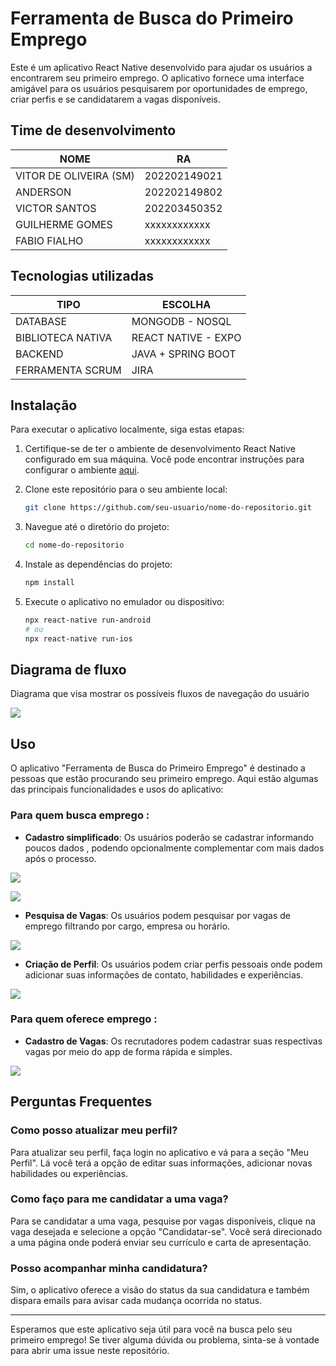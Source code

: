 # Ferramenta de Busca do Primeiro Emprego

Este é um aplicativo React Native desenvolvido para ajudar os usuários a encontrarem seu primeiro emprego. O aplicativo fornece uma interface amigável para os usuários pesquisarem por oportunidades de emprego, criar perfis e se candidatarem a vagas disponíveis.

## Time de desenvolvimento
| NOME                  | RA           |
| ----------------------| ------------ |
| VITOR DE OLIVEIRA (SM)| 202202149021 |
| ANDERSON              | 202202149802 |
| VICTOR SANTOS         | 202203450352 |
| GUILHERME GOMES       | xxxxxxxxxxxx |
| FABIO FIALHO          | xxxxxxxxxxxx |


## Tecnologias utilizadas
| TIPO                  | ESCOLHA             |
| ----------------------| ------------------- |
| DATABASE              | MONGODB - NOSQL     |
| BIBLIOTECA NATIVA     | REACT NATIVE - EXPO |
| BACKEND               | JAVA + SPRING BOOT  |
| FERRAMENTA SCRUM      | JIRA                |



## Instalação

Para executar o aplicativo localmente, siga estas etapas:

1. Certifique-se de ter o ambiente de desenvolvimento React Native configurado em sua máquina. Você pode encontrar instruções para configurar o ambiente [aqui](https://reactnative.dev/docs/environment-setup).

2. Clone este repositório para o seu ambiente local:

    ```bash
    git clone https://github.com/seu-usuario/nome-do-repositorio.git
    ```

3. Navegue até o diretório do projeto:

    ```bash
    cd nome-do-repositorio
    ```

4. Instale as dependências do projeto:

    ```bash
    npm install
    ```

5. Execute o aplicativo no emulador ou dispositivo:

    ```bash
    npx react-native run-android
    # ou
    npx react-native run-ios
    ```


## Diagrama de fluxo

Diagrama que visa mostrar os possíveis fluxos de navegação do usuário

![](assets/JobFinderDiagram.jpg)

## Uso

O aplicativo "Ferramenta de Busca do Primeiro Emprego" é destinado a pessoas que estão procurando seu primeiro emprego. Aqui estão algumas das principais funcionalidades e usos do aplicativo:

### Para quem busca emprego :

- **Cadastro simplificado**: Os usuários poderão se cadastrar informando poucos dados , podendo opcionalmente complementar com mais dados após o processo.

![](assets/cadastro.jpg)

![](assets/login.jpg)

- **Pesquisa de Vagas**: Os usuários podem pesquisar por vagas de emprego filtrando por cargo, empresa ou horário.

![](assets/listadevagas.jpg)
  
- **Criação de Perfil**: Os usuários podem criar perfis pessoais onde podem adicionar suas informações de contato, habilidades e experiências.

![](assets/perfil.jpg)

### Para quem oferece emprego :

- **Cadastro de Vagas**: Os recrutadores podem cadastrar suas respectivas vagas por meio do app de forma rápida e simples.

![](assets/perfil.jpg)

## Perguntas Frequentes

### Como posso atualizar meu perfil?

Para atualizar seu perfil, faça login no aplicativo e vá para a seção "Meu Perfil". Lá você terá a opção de editar suas informações, adicionar novas habilidades ou experiências.

### Como faço para me candidatar a uma vaga?

Para se candidatar a uma vaga, pesquise por vagas disponíveis, clique na vaga desejada e selecione a opção "Candidatar-se". Você será direcionado a uma página onde poderá enviar seu currículo e carta de apresentação.

### Posso acompanhar minha candidatura?

Sim, o aplicativo oferece a visão do status da sua candidatura e também dispara emails para avisar cada mudança ocorrida no status.

---

Esperamos que este aplicativo seja útil para você na busca pelo seu primeiro emprego! Se tiver alguma dúvida ou problema, sinta-se à vontade para abrir uma issue neste repositório.
